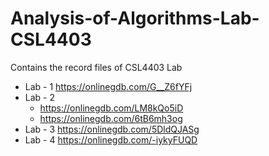 # Analysis-of-Algorithms-Lab-CSL4403
Contains the record files of CSL4403 Lab

- Lab - 1 <https://onlinegdb.com/G__Z6fYFj>
- Lab - 2
  - <https://onlinegdb.com/LM8kQo5iD>
  - <https://onlinegdb.com/6tB6mh3og>
- Lab - 3 <https://onlinegdb.com/5DldQJASg>  
- Lab - 4 <https://onlinegdb.com/-iykyFUQD>
